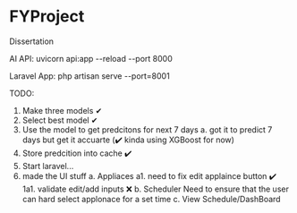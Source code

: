 # FYProject

Dissertation

AI API:
uvicorn api:app --reload --port 8000

Laravel App:
php artisan serve --port=8001

TODO:

1. Make three models ✔
2. Select best model ✔
3. Use the model to get predcitons for next 7 days
   a. got it to predict 7 days but get it accuarte (✔️ kinda using XGBoost for now)
4. Store predcition into cache ✔️
5. Start laravel...
6. made the UI stuff
   a. Appliaces
   a1. need to fix edit applaince button ✔️
   1a1. validate edit/add inputs ❌
   b. Scheduler
   Need to ensure that the user can hard select applonace for a set time
   c. View Schedule/DashBoard
